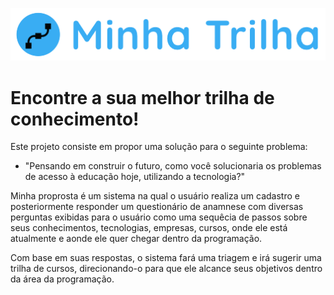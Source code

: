 ![alt text](https://raw.githubusercontent.com/LeticiaGenadeze/Minha-Trilha/main/assets/img/logo.png?token=ACDEOQ37IKHSRPJHQN3VFXTBWCWEU)
# Encontre a sua melhor trilha de conhecimento!
  
  
 <p>Este projeto consiste em propor uma solução para o seguinte problema:</p>
 
 - "Pensando em construir o futuro, como você solucionaria os problemas de acesso à educação hoje, utilizando a tecnologia?"

<p>Minha proprosta é um sistema na qual o usuário realiza um cadastro e posteriormente responder um questionário de anamnese com diversas perguntas exibidas para o usuário como uma sequêcia de passos sobre seus conhecimentos, tecnologias, empresas, cursos, onde ele está atualmente e aonde ele quer chegar dentro da programação.</p>

<p>Com base em suas respostas, o sistema fará uma triagem e irá sugerir uma trilha de cursos, direcionando-o para que ele alcance seus objetivos dentro da área da programação. </p>
